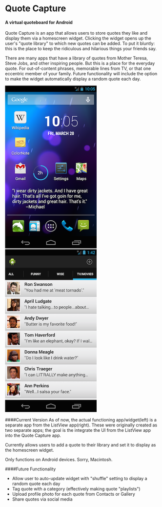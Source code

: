 # Quote Capture

#### A virtual quoteboard for Android
Quote Capture is an app that allows users to store quotes they like and display them via a homescreen widget. Clicking the widget opens up the user's "quote library" to which new quotes can be added. To put it bluntly: this is the place to keep the ridiculous and hilarious things your friends say.

There are many apps that have a library of quotes from Mother Teresa, Steve Jobs, and other inspiring people. But this is a place for the everyday quote. For out-of-content phrases, memorable lines from TV, or that one eccentric member of your family. Future functionality will include the option to make the widget automatically display a random quote each day.


![alt tag](images/michael_quote.png)  ![alt tag](images/parks_rec_quotes_UI.png)

####Current Version
As of now, the actual functioning app/widget(left) is a separate app from the ListView app(right). These were originally created as two separate apps; the goal is the integrate the UI from the ListView app into the Quote Capture app.

Currently allows users to add a quote to their library and set it to display as the homescreen widget.

Only functions on Android devices. Sorry, Macintosh.

####Future Functionality

  - Allow user to auto-update widget with "shuffle" setting to display a random quote each day
  - Tag quote with a category (effectively making quote "playlists")
  - Upload profile photo for each quote from Contacts or Gallery
  - Share quotes via social media
